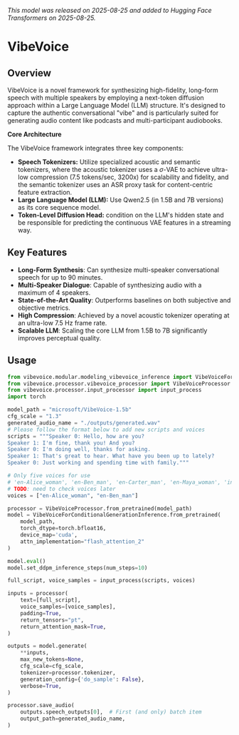 <!--Copyright 2025 The Microsoft Team and The HuggingFace Team. All rights reserved.

Licensed under the Apache License, Version 2.0 (the "License"); you may not use this file except in compliance with
the License. You may obtain a copy of the License at

http://www.apache.org/licenses/LICENSE-2.0

Unless required by applicable law or agreed to in writing, software distributed under the License is distributed on
an "AS IS" BASIS, WITHOUT WARRANTIES OR CONDITIONS OF ANY KIND, either express or implied. See the License for the
specific language governing permissions and limitations under the License.

⚠️ Note that this file is in Markdown but contain specific syntax for our doc-builder (similar to MDX) that may not be
rendered properly in your Markdown viewer.

-->
*This model was released on 2025-08-25 and added to Hugging Face Transformers on 2025-08-25.*

# VibeVoice

## Overview

VibeVoice is a novel framework for synthesizing high-fidelity, long-form speech with multiple speakers by employing a next-token diffusion approach within a Large Language Model (LLM) structure. It's designed to capture the authentic conversational "vibe" and is particularly suited for generating audio content like podcasts and multi-participant audiobooks.

**Core Architecture**

The VibeVoice framework integrates three key components:
- **Speech Tokenizers:** Utilize specialized acoustic and semantic tokenizers, where the acoustic tokenizer uses a $\sigma$-VAE to achieve ultra-low compression (7.5 tokens/sec, 3200x) for scalability and fidelity, and the semantic tokenizer uses an ASR proxy task for content-centric feature extraction.
- **Large Language Model (LLM):** Use Qwen2.5 (in 1.5B and 7B versions) as its core sequence model.
- **Token-Level Diffusion Head:** condition on the LLM's hidden state and be responsible for predicting the continuous VAE features in a streaming way.


## Key Features

- **Long-Form Synthesis**: Can synthesize multi-speaker conversational speech for up to 90 minutes.
- **Multi-Speaker Dialogue**: Capable of synthesizing audio with a maximum of 4 speakers.
- **State-of-the-Art Quality**: Outperforms baselines on both subjective and objective metrics.
- **High Compression**: Achieved by a novel acoustic tokenizer operating at an ultra-low 7.5 Hz frame rate.
- **Scalable LLM**: Scaling the core LLM from 1.5B to 7B significantly improves perceptual quality.

## Usage
```python
from vibevoice.modular.modeling_vibevoice_inference import VibeVoiceForConditionalGenerationInference
from vibevoice.processor.vibevoice_processor import VibeVoiceProcessor
from vibevoice.processor.input_processor import input_process
import torch

model_path = "microsoft/VibeVoice-1.5b"
cfg_scale = "1.3"
generated_audio_name = "./outputs/generated.wav"
# Please follow the format below to add new scripts and voices
scripts = """Speaker 0: Hello, how are you?
Speaker 1: I'm fine, thank you! And you?
Speaker 0: I'm doing well, thanks for asking.
Speaker 1: That's great to hear. What have you been up to lately?
Speaker 0: Just working and spending time with family."""

# Only five voices for use
# 'en-Alice_woman', 'en-Ben_man', 'en-Carter_man', 'en-Maya_woman', 'in-Samuel_man'
# TODO: need to check voices later
voices = ["en-Alice_woman", "en-Ben_man"]

processor = VibeVoiceProcessor.from_pretrained(model_path)
model = VibeVoiceForConditionalGenerationInference.from_pretrained(
    model_path,
    torch_dtype=torch.bfloat16,
    device_map='cuda',
    attn_implementation="flash_attention_2"
)

model.eval()
model.set_ddpm_inference_steps(num_steps=10)

full_script, voice_samples = input_process(scripts, voices)

inputs = processor(
    text=[full_script], 
    voice_samples=[voice_samples], 
    padding=True,
    return_tensors="pt",
    return_attention_mask=True,
)

outputs = model.generate(
    **inputs,
    max_new_tokens=None,
    cfg_scale=cfg_scale,
    tokenizer=processor.tokenizer,
    generation_config={'do_sample': False},
    verbose=True,
)

processor.save_audio(
    outputs.speech_outputs[0],  # First (and only) batch item
    output_path=generated_audio_name,
)

```
